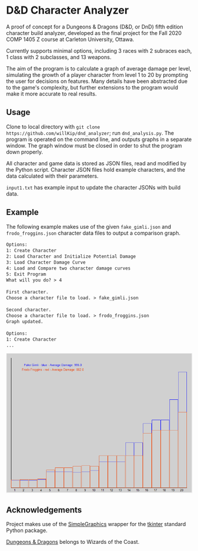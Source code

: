 # D&D Character Analyzer

A proof of concept for a Dungeons & Dragons (D&D, or DnD) fifth edition character build analyzer, developed as the final project for the Fall 2020 COMP 1405 Z course at Carleton University, Ottawa.

Currently supports minimal options, including 3 races with 2 subraces each, 1 class with 2 subclasses, and 13 weapons. 

The aim of the program is to calculate a graph of average damage per level, simulating the growth of a player character from level 1 to 20 by prompting the user for decisions on features. Many details have been abstracted due to the game's complexity, but further extensions to the program would make it more accurate to real results.

## Usage
Clone to local directory with `git clone https://github.com/willKip/dnd_analyzer`; run `dnd_analysis.py`. The program is operated on the command line, and outputs graphs in a separate window. The graph window must be closed in order to shut the program down properly.

All character and game data is stored as JSON files, read and modified by the Python script. Character JSON files hold example characters, and the data calculated with their parameters.

`input1.txt` has example input to update the character JSONs with build data.

## Example
The following example makes use of the given `fake_gimli.json` and `frodo_froggins.json` character data files to output a comparison graph.

```
Options: 
1: Create Character
2: Load Character and Initialize Potential Damage
3: Load Character Damage Curve
4: Load and Compare two character damage curves  
5: Exit Program
What will you do? > 4

First character.
Choose a character file to load. > fake_gimli.json

Second character.
Choose a character file to load. > frodo_froggins.json
Graph updated.

Options:
1: Create Character
...
```
![Graph showing character damage comparisons.](/running_example.png)

## Acknowledgements
Project makes use of the [SimpleGraphics](https://pages.cpsc.ucalgary.ca/~bdstephe/217_F15/SimpleGraphics.py) wrapper for the [tkinter](https://docs.python.org/3/library/tkinter.html) standard Python package.

[Dungeons & Dragons](https://dnd.wizards.com/) belongs to Wizards of the Coast.
